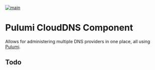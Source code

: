 [![main](https://github.com/pierskarsenbarg/pulumi-clouddns/actions/workflows/main.yml/badge.svg)](https://github.com/pierskarsenbarg/pulumi-clouddns/actions/workflows/main.yml)

# Pulumi CloudDNS Component

Allows for administering multiple DNS providers in one place, all using [Pulumi](https://pulumi.com).

## Todo


